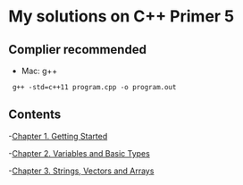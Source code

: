 # My solutions on C++ Primer 5

## Complier recommended
* Mac: g++
```
 g++ -std=c++11 program.cpp -o program.out
```
## Contents
-[Chapter 1. Getting Started](ch01/README.md)

-[Chapter 2. Variables and Basic Types](ch02/README.md)

-[Chapter 3. Strings, Vectors and Arrays](ch03/README.md)
